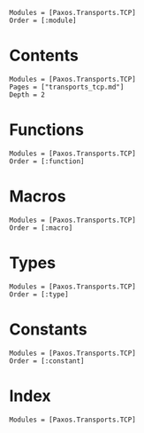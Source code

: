 ```@autodocs
Modules = [Paxos.Transports.TCP]
Order = [:module]
```

# Contents

```@contents
Modules = [Paxos.Transports.TCP]
Pages = ["transports_tcp.md"]
Depth = 2
```

# Functions

```@autodocs
Modules = [Paxos.Transports.TCP]
Order = [:function]
```

# Macros

```@autodocs
Modules = [Paxos.Transports.TCP]
Order = [:macro]
```

# Types

```@autodocs
Modules = [Paxos.Transports.TCP]
Order = [:type]
```

# Constants

```@autodocs
Modules = [Paxos.Transports.TCP]
Order = [:constant]
```

# Index

```@index
Modules = [Paxos.Transports.TCP]
```